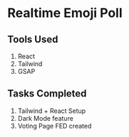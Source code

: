 # Realtime Emoji Poll

## Tools Used

1. React
2. Tailwind
3. GSAP

## Tasks Completed

1. Tailwind + React Setup
2. Dark Mode feature
3. Voting Page FED created
